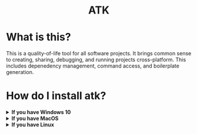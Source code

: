 <p>
    <h1 align="center">ATK</h1>
</p>

# What is this?
This is a quality-of-life tool for all software projects. It brings common sense to creating, sharing, debugging, and running projects cross-platform. This includes depenedency management, command access, and boilerplate generation.

# How do I install atk?


<details>
  <summary><b>If you have Windows 10</b></summary>
  <p>
Run this command in CMD
      
```
powershell -command "Set-ExecutionPolicy RemoteSigned -scope CurrentUser; iex (new-object net.webclient).downloadstring('https://git.io/fj7gT')" & RefreshEnv.cmd && timeout 5 && exit
```

  </p>
</details>

<details>
  <summary><b>If you have MacOS</b></summary>
  <p>
Run this command in the terminal app
      
```
eval `curl -L git.io/fj7gv`
```
      
  </p>
</details>


<details>
  <summary><b>If you have Linux</b></summary>
  <p>

## Ubuntu
      
Run this in your console
      
```
eval `wget -qO- git.io/fj7gk`
```
      
#### More linux support hopefully coming soon.
  </p>
</details>
